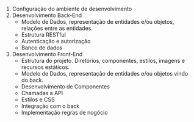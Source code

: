 1. Configuração do ambiente de desenvolvimento
2. Desenvolvimento Back-End
	- Modelo de Dados, representação de entidades e/ou objetos, relações entre as entidades.
	- Estrutura RESTful
	- Autenticação e autorização
	- Banco de dados
3. Desenvolvimento Front-End 
	- Estrutura do projeto. Diretórios, componentes, estilos, imagens e recursos estáticos.
	- Modelo de Dados, representação de entidades e/ou objetos vindo do back.
	- Desenvolvimento de Componentes
	- Chamadas a API
	- Estilos e CSS
	- Integração com o back
	- Implementação regras de nogócio

